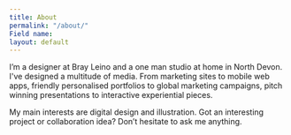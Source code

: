 ```yaml
---
title: About
permalink: "/about/"
Field name: 
layout: default
---
```


I’m a designer at Bray Leino and a one man studio at home in North Devon. I've designed a multitude of media. From marketing sites to mobile web apps, friendly personalised portfolios to global marketing campaigns, pitch winning presentations to interactive experiential pieces.

My main interests are digital design and illustration. Got an interesting project or collaboration idea? Don’t hesitate to ask me anything.